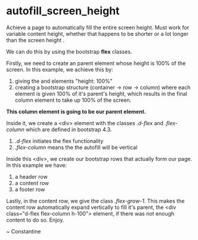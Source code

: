 # autofill_screen_height
Achieve a page to automatically fill the entire screen height.
Must work for variable content height, whether that happens to be shorter or a lot longer than the screen height .

We can do this by using the bootstrap **flex** classes.

Firstly, we need to create an parent element whose height is 100% of the screen. In this example, we achieve this by:
1) giving the <html> and <body> elements "height: 100%"
2) creating a bootstrap structure (container -> row -> column) where each element is given 100% of it's parent's height, which results in the final column element to take up 100% of the screen.

**This column element is going to be our parent element.**

  Inside it, we create a \<div\> element with the classes *.d-flex* and *.flex-column* which are defined in bootstrap 4.3.
1) *.d-flex* initiates the flex functionality
2) *.flex-column* means the the autofill will be vertical

Inside this \<div\>, we create our bootstrap rows that actually form our page. In this example we have:
1) a header row
2) a content row
3) a footer row

Lastly, in the content row, we give the class *.flex-grow-1*. 
This makes the content row automatically expand vertically to fill it's parent, the \<div class="d-flex flex-column h-100"\> element, if there was not enough content to do so.
Enjoy.

~ Constantine
